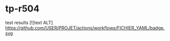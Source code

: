 # tp-r504



test results [![text ALT] https://github.com/USER/PROJET/actions/workflows/FICHIER_YAML/badge.svg
